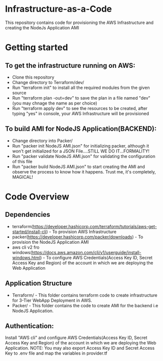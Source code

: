 # Infrastructure-as-a-Code

This repository contains code for provisioning the AWS Infrastructure and creating the NodeJs Application AMI

# Getting started
## To get the infrastructure running on AWS:
- Clone this repository
- Change directory to Terraform/dev/
- Run "terraform init" to install all the required modules from the given source
- Run "terraform plan -out=dev" to save the plan in a file named "dev"(you may chnage the name as per choice)
- Run "terraform apply dev" to see the resources to be created, after typing "yes" in console, your AWS Infrastructure will be provisioned


## To build AMI for NodeJS Application(BACKEND):
- Change directory into Packer/
- Run "packer init NodeJS AMI.json" for initializing packer, although it won't get initialized for a JSON File....STILL WE DO IT...FORMALITY!
- Run "packer validate NodeJS AMI.json" for validating the configuration of this file
- Run "packer build NodeJS AMI.json" to start creating the AMI and observe the process to know how it happens. Trust me, it's completely, MAGICAL!

# Code Overview
## Dependencies
- terraform(https://developer.hashicorp.com/terraform/tutorials/aws-get-started/install-cli) - To provision AWS Infrastructure
- packer(https://developer.hashicorp.com/packer/downloads) - To provision the NodeJS Application AMI
- aws cli v2 fro windows(https://docs.aws.amazon.com/cli/v1/userguide/install-windows.html) - To configure AWS Credentials(Access Key ID, Secret Access Key and Region) of the account in which we are deploying the Web Application

## Application Structure
- Terraform/ - This folder contains terraform code to create infrastructure for 3-Tier WebApp Deployment in AWS.
- Packer/ - This folder contains the code to create AMI for the backend i.e NodeJS Application.

## Authentication:
Install "AWS cli" and configure AWS Credentials(Access Key ID, Secret Access Key and Region) of the account in which we are deploying the Web Application.
NOTE: You may also export Access Key ID and Secret Access Key to .env file and map the variables in provider.tf
